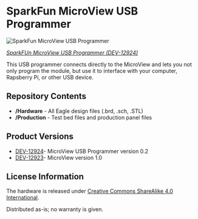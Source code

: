 SparkFun MicroView USB Programmer
=================================

![SparkFun MicroView USB Programmer](https://cdn.sparkfun.com//assets/parts/9/8/4/6/12924-01.jpg)

[*SparkFUn MicroView USB Programmer (DEV-12924)*](https://www.sparkfun.com/products/12924)

This USB programmer connects directly to the MicroView 
and lets you not only program the module, but use it 
to interface with your computer, Rapsberry Pi, or other USB device.


Repository Contents
-------------------

* **/Hardware** - All Eagle design files (.brd, .sch, .STL)
* **/Production** - Test bed files and production panel files

Product Versions
----------------
* [DEV-12924](https://www.sparkfun.com/products/12924)- MicroView USB Programmer version 0.2
* [DEV-12923](https://www.sparkfun.com/products/12923)- MicroView version 1.0


License Information
-------------------
The hardware is released under [Creative Commons ShareAlike 4.0 International](https://creativecommons.org/licenses/by-sa/4.0/).

Distributed as-is; no warranty is given.
